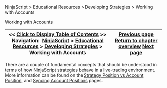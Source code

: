 ﻿


NinjaScript \> Educational Resources \> Developing Strategies \> Working with Accounts






















Working with Accounts







| \<\< [Click to Display Table of Contents](working_with_accounts.md) \>\> **Navigation:**     [NinjaScript](ninjascript.md) \> [Educational Resources](educational_resources.md) \> [Developing Strategies](developing_strategies.md) \> Working with Accounts | [Previous page](the_strategy_development_process.md) [Return to chapter overview](developing_strategies.md) [Next page](historical_order_backfill_logic.md) |
| --- | --- |











There are a couple of fundamental concepts that should be understood in terms of how NinjaScript strategies behave in a live\-trading environment. More information can be found on the [Strategy Position vs Account Position](strategy_position_vs_account_p.md), and [Syncing Account Positions](syncing_account_positions.md) pages.








